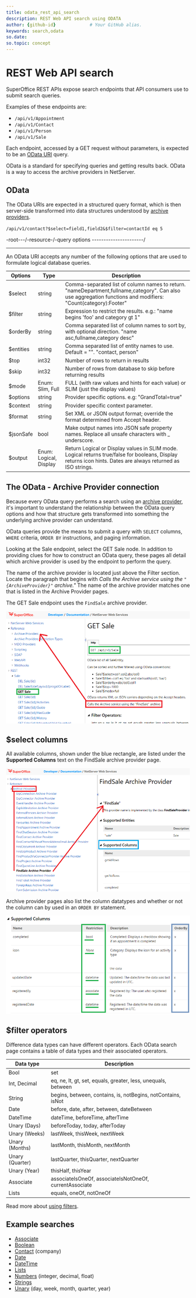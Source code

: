 ```yaml
---
title: odata_rest_api_search
description: REST Web API search using ODATA
author: {github-id}             # Your GitHub alias.
keywords: search,odata
so.date:
so.topic: concept
---
```


# REST Web API search

SuperOffice REST APIs expose search endpoints that API consumers use to submit search queries.

Examples of these endpoints are:

* `/api/v1/Appointment`
* `/api/v1/Contact`
* `/api/v1/Person`
* `/api/v1/Sale`

Each endpoint, accessed by a GET request without parameters, is expected to be an [OData URI][1] query.

OData is a standard for specifying queries and getting results back. OData is a way to access the archive providers in NetServer.

## OData

The OData URIs are expected in a structured query format, which is then server-side transformed into data structures understood by [archive providers][2].

`/api/v1/contact?$select=field1,field2&$filter=contactId eq 5`

-root---/-resource-/-query options ----------------------/

---

An OData URI accepts any number of the following options that are used to formulate logical database queries.

| Options | Type | Description |
|---|---|---|
| $select | string | Comma-separated list of column names to return. "nameDepartment,fullname,category". Can also use aggregation functions and modifiers: "Count(category):Footer" |
| $filter | string | Expression to restrict the results. e.g.: "name begins 'foo' and category gt 1" |
| $orderBy | string | Comma separated list of column names to sort by, with optional direction. "name asc,fullname,category desc" |
| $entities | string | Comma separated list of entity names to use. Default = "". "contact, person" |
| $top | int32 | Number of rows to return in results |
| $skip | int32 | Number of rows from database to skip before returning results |
| $mode | Enum: Slim, Full | FULL (with raw values and hints for each value) or SLIM (just the display values) |
| $options | string | Provider specific options. e.g: "GrandTotal=true" |
| $context | string | Provider specific context parameter. |
| $format | string | Set XML or JSON output format; override the format determined from Accept header. |
| $jsonSafe | bool | Make output names into JSON safe property names. Replace all unsafe characters with _ underscore. |
| $output | Enum: Logical, Display | Return Logical or Display values in SLIM mode. Logical returns true/false for booleans, Display returns icon hints. Dates are always returned as ISO strings. |

## The OData - Archive Provider connection

Because every OData query performs a search using an [archive provider][1], it's important to understand the relationship between the OData query options and how that structure gets transformed into something the underlying archive provider can understand.

OData queries provide the means to submit a query with `SELECT` columns, `WHERE` criteria, `ORDER BY` instructions, and paging information.

Looking at the Sale endpoint, select the GET Sale node. In addition to providing clues for how to construct an OData query, these pages all detail which archive provider is used by the endpoint to perform the query.

The name of the archive provider is located just above the Filter section. Locate the paragraph that begins with *Calls the Archive service using the `"{ArchiveProvider}"` archive."* The name of the archive provider matches one that is listed in the Archive Provider pages.

The GET Sale endpoint uses the `FindSale` archive provider.

![GetSale][img1]

## $select columns

All available columns, shown under the blue rectangle, are listed under the **Supported Columns** text on the FindSale archive provider page.

![GetSale][img2]

Archive provider pages also list the column datatypes and whether or not the column can by used in an `ORDER BY` statement.

![GetSale][img3]

## $filter operators

Difference data types can have different operators. Each OData search page contains a table of data types and their associated operators.

| Data type | Description |
|---|---|
| Bool | set |
| Int, Decimal | eq, ne, lt, gt, set, equals, greater, less, unequals, between |
| String | begins, between, contains, is, notBegins, notContains, isNot |
| Date | before, date, after, between, dateBetween |
| DateTime | dateTime, beforeTime, afterTime |
| Unary (Days)| beforeToday, today, afterToday |
| Unary (Weeks) | lastWeek, thisWeek, nextWeek |
| Unary (Months) | lastMonth, thisMonth, nextMonth |
| Unary (Quarter) | lastQuarter, thisQuarter, nextQuarter |
| Unary (Year) | thisHalf, thisYear |
| Associate | associateIsOneOf, associateIsNotOneOf, currentAssociate |
| Lists | equals, oneOf, notOneOf |

Read more about [using filters][3].

## Example searches

* [Associate][4]
* [Boolean][5]
* [Contact][12] (company)
* [Date][6]
* [DateTime][7]
* [Lists][8]
* [Numbers][9] (integer, decimal, float)
* [Strings][10]
* [Unary][11] (day, week, month, quarter, year)

<!-- Referenced links -->
[1]: https://www.odata.org/
[2]: ../../archive-providers/index.md
[3]: using-filters.md
[4]: associate.md
[5]: boolean.md
[6]: date.md
[7]: datetime.md
[8]: lists.md
[9]: numbers.md
[10]: strings.md
[11]: unary-day-week-month-quarter-year.md
[12]: ../../contact/services/get-all-contacts-rest.md

<!-- Referenced images -->
[img1]: media/get-sale.png
[img2]: media/find-sale.png
[img3]: media/find-sale-supported-columns.png
